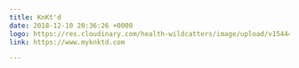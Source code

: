 ```yaml
---
title: KnKt'd
date: 2018-12-10 20:36:26 +0000
logo: https://res.cloudinary.com/health-wildcatters/image/upload/v1544474243/KNKT_logo_color%202.png
link: https://www.myknktd.com

---
```


